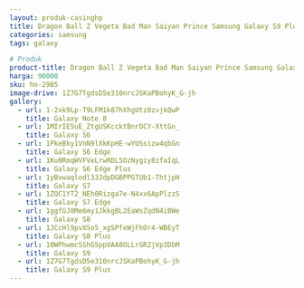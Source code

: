 ```yaml
---
layout: produk-casinghp
title: Dragon Ball Z Vegeta Bad Man Saiyan Prince Samsung Galaxy S9 Plus Case
categories: samsung
tags: galaxy

# Produk
product-title: Dragon Ball Z Vegeta Bad Man Saiyan Prince Samsung Galaxy S9 Plus Case
harga: 90000
sku: hn-2985
image-drive: 1Z7G7TgdsD5e310nrcJSKaPBohyK_G-jh
gallery:
  - url: 1-2xk9Lp-T9LFM1k87hXhgUtz0zvjkQwP
    title: Galaxy Note 8
  - url: 1MIrIE5uE_ZtgUSKccktBnrDCY-XttGn_
    title: Galaxy S6
  - url: 1PkeBky1VnN9lXkKpHE-wYUSsizw4qbGn
    title: Galaxy S6 Edge
  - url: 1Ku0RmqWVFVeLrwRDL5OzNygiy8zfaIqL
    title: Galaxy S6 Edge Plus
  - url: 1yBvwaqlodl33JdpDGBPPGTUb1-ThtjpH
    title: Galaxy S7
  - url: 1ZQC1YT2_NEh0Rizga7e-N4xx6ApPlzzS
    title: Galaxy S7 Edge
  - url: 1ggfGJ8Me6my1JkkgBL2EaWsZqdN4iBWe
    title: Galaxy S8
  - url: 1JCcHl9pvXSo5_xgSPfeWjFhOr4-WBEyT
    title: Galaxy S8 Plus
  - url: 10WPhwmcSShG5ppVAA8OLLrGRZjVp3DbM
    title: Galaxy S9
  - url: 1Z7G7TgdsD5e310nrcJSKaPBohyK_G-jh
    title: Galaxy S9 Plus
---
```

